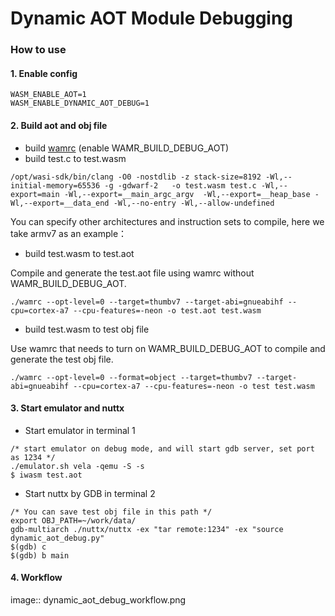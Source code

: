 # Dynamic AOT Module Debugging

### How to use

#### 1. Enable config

```
WASM_ENABLE_AOT=1
WASM_ENABLE_DYNAMIC_AOT_DEBUG=1
```

#### 2. Build aot and obj file

- build [wamrc](https://github.com/bytecodealliance/wasm-micro-runtime/tree/main/wamr-compiler) (enable WAMR_BUILD_DEBUG_AOT)
- build test.c to test.wasm

```
/opt/wasi-sdk/bin/clang -O0 -nostdlib -z stack-size=8192 -Wl,--initial-memory=65536 -g -gdwarf-2   -o test.wasm test.c -Wl,--export=main -Wl,--export=__main_argc_argv  -Wl,--export=__heap_base -Wl,--export=__data_end -Wl,--no-entry -Wl,--allow-undefined
```
You can specify other architectures and instruction sets to compile, here we take armv7 as an example：

- build test.wasm to test.aot

Compile and generate the test.aot file using wamrc without WAMR_BUILD_DEBUG_AOT.

```
./wamrc --opt-level=0 --target=thumbv7 --target-abi=gnueabihf --cpu=cortex-a7 --cpu-features=-neon -o test.aot test.wasm
```

- build test.wasm to test obj file

Use wamrc that needs to turn on WAMR_BUILD_DEBUG_AOT to compile and generate the test obj file.

```
./wamrc --opt-level=0 --format=object --target=thumbv7 --target-abi=gnueabihf --cpu=cortex-a7 --cpu-features=-neon -o test test.wasm
```

#### 3. Start emulator and nuttx

- Start emulator in terminal 1

```
/* start emulator on debug mode, and will start gdb server, set port as 1234 */
./emulator.sh vela -qemu -S -s
$ iwasm test.aot
```

- Start nuttx by GDB in terminal 2

```
/* You can save test obj file in this path */
export OBJ_PATH=~/work/data/
gdb-multiarch ./nuttx/nuttx -ex "tar remote:1234" -ex "source dynamic_aot_debug.py"
$(gdb) c
$(gdb) b main
```

#### 4. Workflow

image:: dynamic_aot_debug_workflow.png
